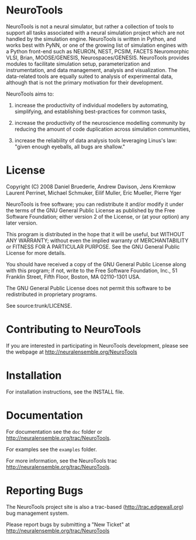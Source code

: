 NeuroTools
==========

NeuroTools is not a neural simulator, but rather a collection of tools
to support all tasks associated with a neural simulation project which
are not handled by the simulation engine. NeuroTools is written in
Python, and works best with PyNN, or one of the growing list of
simulation engines with a Python front-end such as NEURON, NEST,
PCSIM, FACETS Neuromorphic VLSI, Brian, MOOSE/GENESIS,
Neurospaces/GENESIS. NeuroTools provides modules to facilitate
simulation setup, parameterization and instrumentation, and data
management, analysis and visualization. The data-related tools are
equally suited to analysis of experimental data, although that is not
the primary motivation for their development.

NeuroTools aims to:

1. increase the productivity of individual modellers by automating,
   simplifying, and establishing best-practices for common tasks,

2. increase the productivity of the neuroscience modelling
   community by reducing the amount of code duplication across
   simulation communities, 

3. increase the reliability of data
   analysis tools leveraging Linus's law: "given enough eyeballs, all
   bugs are shallow."



License
=======

Copyright (C) 2008  Daniel Bruederle, Andrew Davison, Jens Kremkow
Laurent Perrinet, Michael Schmuker, Eilif Muller, Eric Mueller, Pierre Yger

NeuroTools is free software; you can redistribute it and/or modify
it under the terms of the GNU General Public License as published by
the Free Software Foundation; either version 2 of the License, or
(at your option) any later version.

This program is distributed in the hope that it will be useful,
but WITHOUT ANY WARRANTY; without even the implied warranty of
MERCHANTABILITY or FITNESS FOR A PARTICULAR PURPOSE.  See the
GNU General Public License for more details.

You should have received a copy of the GNU General Public License along
with this program; if not, write to the Free Software Foundation, Inc.,
51 Franklin Street, Fifth Floor, Boston, MA 02110-1301 USA.

The GNU General Public License does not permit this software to be
redistributed in proprietary programs.

See source:trunk/LICENSE.


Contributing to NeuroTools
==========================

If you are interested in participating in NeuroTools development, please see
the webpage at http://neuralensemble.org/NeuroTools



Installation
============

For installation instructions, see the INSTALL file. 



Documentation
=============


For documentation see the ``doc`` folder or http://neuralensemble.org/trac/NeuroTools.

For examples see the ``examples`` folder.

For more information, see the NeuroTools trac http://neuralensemble.org/trac/NeuroTools.



Reporting Bugs
==============

The NeuroTools project site is also a trac-based (http://trac.edgewall.org) bug management system.

Please report bugs by submitting a "New Ticket" at
http://neuralensemble.org/trac/NeuroTools

